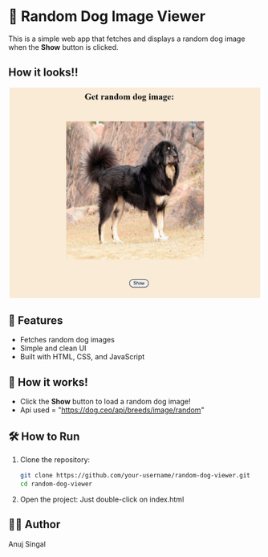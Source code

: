 # 🐶 Random Dog Image Viewer

This is a simple web app that fetches and displays a random dog image when the **Show** button is clicked.

## How it looks!!
<p align="center">
  <img src="./screenshot.png" alt="screenshot" width="500" />
</p>


## 🚀 Features

- Fetches random dog images
- Simple and clean UI
- Built with HTML, CSS, and JavaScript

## 📸 How it works!

- Click the **Show** button to load a random dog image! 
- Api used = "https://dog.ceo/api/breeds/image/random"

## 🛠️ How to Run

1. Clone the repository:
   ```bash
   git clone https://github.com/your-username/random-dog-viewer.git
   cd random-dog-viewer
2. Open the project:
     Just double-click on index.html

## 👨‍💻 Author
Anuj Singal
